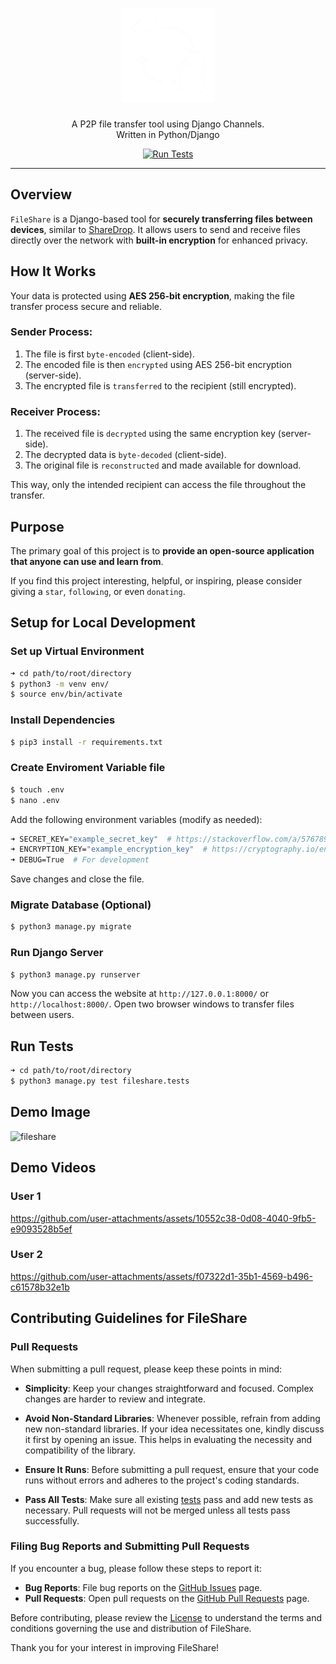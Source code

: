 <div align="center">
    <h1>
        <img src="fileshare/static/favicon.png" width="150" alt="Logo Icon"/>
    </h1>
    <p>
        A P2P file transfer tool using Django Channels.<br>
        Written in Python/Django
    </p>
    <a href="https://github.com/KafetzisThomas/FileShare/actions/workflows/tests.yml">
        <img src = "https://github.com/KafetzisThomas/FileShare/actions/workflows/tests.yml/badge.svg" alt="Run Tests"/>
    </a>
</div>

---

## Overview

`FileShare` is a Django-based tool for **securely transferring files between devices**, similar to [ShareDrop](https://github.com/szimek/sharedrop). It allows users to send and receive files directly over the network with **built-in encryption** for enhanced privacy.

## How It Works

Your data is protected using **AES 256-bit encryption**, making the file transfer process secure and reliable.

### Sender Process:
1. The file is first `byte-encoded` (client-side).
2. The encoded file is then `encrypted` using AES 256-bit encryption (server-side).
3. The encrypted file is `transferred` to the recipient (still encrypted).

### Receiver Process:
1. The received file is `decrypted` using the same encryption key (server-side).
2. The decrypted data is `byte-decoded` (client-side).
3. The original file is `reconstructed` and made available for download.

This way, only the intended recipient can access the file throughout the transfer.

## Purpose

The primary goal of this project is to **provide an open-source application that anyone can use and learn from**.

If you find this project interesting, helpful, or inspiring, please consider giving a `star`, `following`, or even `donating`.

## Setup for Local Development

### Set up Virtual Environment

```bash
➜ cd path/to/root/directory
$ python3 -m venv env/
$ source env/bin/activate
```

### Install Dependencies

```bash
$ pip3 install -r requirements.txt
```

### Create Enviroment Variable file

```bash
$ touch .env
$ nano .env
```

Add the following environment variables (modify as needed):
```bash
➜ SECRET_KEY="example_secret_key"  # https://stackoverflow.com/a/57678930
➜ ENCRYPTION_KEY="example_encryption_key"  # https://cryptography.io/en/latest/fernet/#cryptography.fernet.Fernet
➜ DEBUG=True  # For development
```

Save changes and close the file.

### Migrate Database (Optional)

```bash
$ python3 manage.py migrate
```

### Run Django Server
```bash
$ python3 manage.py runserver
```

Now you can access the website at `http://127.0.0.1:8000/` or `http://localhost:8000/`. Open two browser windows to transfer files between users.

## Run Tests

```bash
➜ cd path/to/root/directory
$ python3 manage.py test fileshare.tests
```

## Demo Image

![fileshare](https://github.com/user-attachments/assets/df026073-42c8-43f9-92ce-b57b0e9a01b6)

## Demo Videos

### User 1

https://github.com/user-attachments/assets/10552c38-0d08-4040-9fb5-e9093528b5ef

### User 2

https://github.com/user-attachments/assets/f07322d1-35b1-4569-b496-c61578b32e1b

## Contributing Guidelines for FileShare

### Pull Requests
When submitting a pull request, please keep these points in mind:

* **Simplicity**: Keep your changes straightforward and focused. Complex changes are harder to review and integrate.

* **Avoid Non-Standard Libraries**: Whenever possible, refrain from adding new non-standard libraries. If your idea necessitates one, kindly discuss it first by opening an issue. This helps in evaluating the necessity and compatibility of the library.

* **Ensure It Runs**: Before submitting a pull request, ensure that your code runs without errors and adheres to the project's coding standards.

* **Pass All Tests**: Make sure all existing [tests](#run-tests) pass and add new tests as necessary. Pull requests will not be merged unless all tests pass successfully.

### Filing Bug Reports and Submitting Pull Requests
If you encounter a bug, please follow these steps to report it:

* **Bug Reports**: File bug reports on the [GitHub Issues](https://github.com/KafetzisThomas/FileShare/issues) page.
* **Pull Requests**: Open pull requests on the [GitHub Pull Requests](https://github.com/KafetzisThomas/FileShare/pulls) page.

Before contributing, please review the [License](https://github.com/KafetzisThomas/FileShare/blob/main/LICENSE) to understand the terms and conditions governing the use and distribution of FileShare.

Thank you for your interest in improving FileShare!
